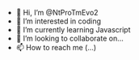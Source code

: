 - 👋 Hi, I’m @NtProTmEvo2
- 👀 I’m interested in coding
- 🌱 I’m currently learning Javascript
- 💞️ I’m looking to collaborate on...
- 📫 How to reach me (...)

<!---
NtProTmEvo2/NtProTmEvo2 is a ✨ special ✨ repository because its `README.md` (this file) appears on your GitHub profile.
You can click the Preview link to take a look at your changes.
--->
